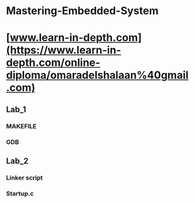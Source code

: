 # Mastering-Embedded-System
# [www.learn-in-depth.com](https://www.learn-in-depth.com/online-diploma/omaradelshalaan%40gmail.com)

## Lab_1
### MAKEFILE
### GDB

## Lab_2
### Linker script
### Startup.c
